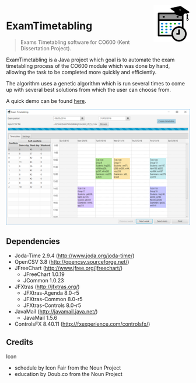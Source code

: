<img src="img/exam_timetabling_icon.png" align="right" height="100" width="100" />

# ExamTimetabling

> Exams Timetabling software for CO600 (Kent Dissertation Project).

ExamTimetabling is a Java project which goal is to automate the exam timetabling process of the CO600 module which was done by hand, allowing the task to be completed more quickly and efficiently.

The algorithm uses a genetic algorithm which is run several times to come up with several best solutions from which the user can choose from.

A quick demo can be found [here](https://youtu.be/ILzD2Ev6eP0).

![ExamTimetabling screenshot](img/exam_timetabling_screenshot.png?raw=true)

## Dependencies
* Joda-Time 2.9.4 (http://www.joda.org/joda-time/)
* OpenCSV 3.8 (http://opencsv.sourceforge.net/)
* JFreeChart (http://www.jfree.org/jfreechart/)
     * JFreeChart 1.0.19
     * JCommon 1.0.23
* JFXtras (http://jfxtras.org/)
     * JFXtras-Agenda 8.0-r5
     * JFXtras-Common 8.0-r5
     * JFXtras-Controls 8.0-r5
* JavaMail (http://javamail.java.net/)
     * JavaMail 1.5.6
* ControlsFX 8.40.11 (http://fxexperience.com/controlsfx/)

## Credits
Icon
* schedule by Icon Fair from the Noun Project
* education by Doub.co from the Noun Project
